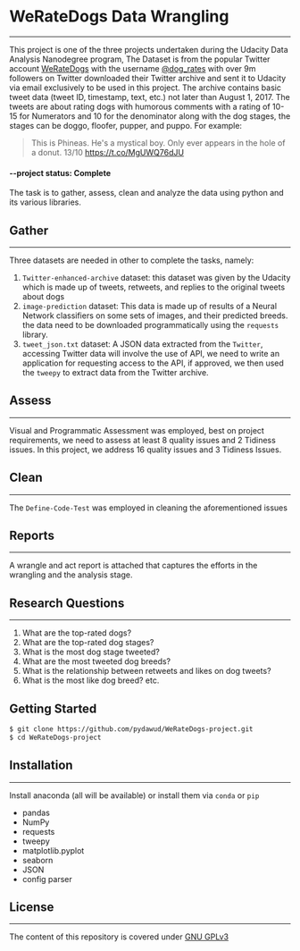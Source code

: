 # WeRateDogs Data Wrangling
***
This project is one of the three projects undertaken during the Udacity Data Analysis Nanodegree program, The Dataset is from the popular Twitter account [WeRateDogs](https://en.wikipedia.org/wiki/WeRateDogs) with the username [@dog_rates](https://twitter.com/dog_rates) with over 9m followers on Twitter downloaded their Twitter archive and sent it to Udacity via email exclusively to be used in this project. The archive contains basic tweet data (tweet ID, timestamp, text, etc.) not later than August 1, 2017. The tweets are about rating dogs with humorous comments with a rating of 10-15 for Numerators and 10 for the denominator along with the dog stages, the stages can be doggo, floofer, pupper, and puppo. For example:
> This is Phineas. He's a mystical boy. Only ever appears in the hole of a donut. 13/10 https://t.co/MgUWQ76dJU

#### --project status: Complete
The task is to gather, assess, clean and analyze the data using python and its various libraries.
## Gather
***
Three datasets are needed in other to complete the tasks, namely:
1. `Twitter-enhanced-archive` dataset: this dataset was given by the Udacity which is made up of tweets, retweets, and replies to the original tweets about dogs
2. `image-prediction` dataset: This data is made up of results of a Neural Network classifiers on some sets of images, and their predicted breeds. the data need to be downloaded programmatically using the `requests` library.
3. `tweet_json.txt` dataset:  A JSON data extracted from the `Twitter`, accessing Twitter data will involve the use of API, we need to write an application for requesting access to the API, if approved, we then used the `tweepy` to extract data from the Twitter archive.
## Assess
***
Visual and Programmatic Assessment was employed, best on project requirements, we need to assess at least 8 quality issues and 2 Tidiness issues. In this project, we address 16 quality issues and 3 Tidiness Issues.
## Clean
***
The `Define-Code-Test` was employed in cleaning the aforementioned issues
## Reports
***
A wrangle and act report is attached that captures the efforts in the wrangling and the analysis stage. 
## Research Questions
***
1. What are the top-rated dogs?
2. What are the top-rated dog stages?
3. What is the most dog stage tweeted?
4. What are the most tweeted dog breeds?
5. What is the relationship between retweets and likes on dog tweets?
6. What is the most like dog breed? etc.
## Getting Started
```sh
$ git clone https://github.com/pydawud/WeRateDogs-project.git
$ cd WeRateDogs-project
```
## Installation
***
Install anaconda (all will be available) or install them via `conda` or `pip` 
- pandas
- NumPy
- requests
- tweepy
- matplotlib.pyplot
- seaborn
- JSON
- config parser

## License
***
The content of this repository is covered under [GNU GPLv3](https://choosealicense.com/licenses/gpl-3.0/)